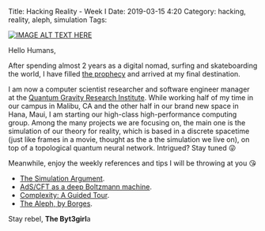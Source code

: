 Title: Hacking Reality - Week I
Date: 2019-03-15 4:20 
Category: hacking, reality, aleph, simulation
Tags: 


[![IMAGE ALT TEXT HERE](./cyberpunk/h1.ong)]([https://www.youtube.com/watch?v=YOUTUBE_VIDEO_ID_HERE](https://www.youtube.com/watch?v=6j_3MuyEMt0))

Hello Humans,

After spending almost 2 years as a digital nomad, surfing and skateboarding the world, I have filled [the prophecy](https://matrix.fandom.com/wiki/The_Prophecy) and arrived at my final destination.

I am now a computer scientist researcher and software engineer manager at the [Quantum Gravity Research Institute](http://quantumgravityresearch.org). While working half of my time in our campus in Malibu, CA and the other half in our brand new space in Hana, Maui, I am starting our high-class high-performance computing group. Among the many projects we are focusing on, the main one is the simulation of our theory for reality, which is based in a discrete spacetime (just like frames in a movie, thought as the a the simulation we live on), on top of a topological quantum neural network. Intrigued? Stay tuned 😜 


Meanwhile, enjoy the weekly references and tips I will be throwing at you 😘

* [The Simulation Argument](https://www.simulation-argument.com/simulation.pdf).
* [AdS/CFT as a deep Boltzmann machine](https://arxiv.org/pdf/1903.04951.pdf).
* [Complexity: A Guided Tour](https://www.amazon.com/Complexity-Guided-Tour-Melanie-Mitchell/dp/0199798109).
* [The Aleph, by Borges](http://web.mit.edu/allanmc/www/borgesaleph.pdf).


Stay rebel,
**The Byt3girl**a